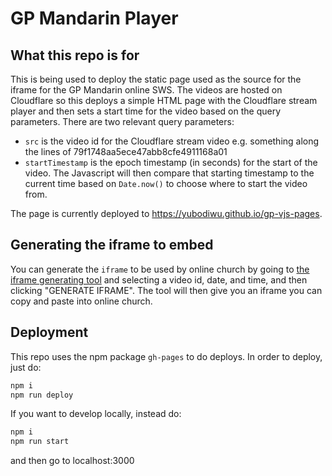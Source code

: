 # GP Mandarin Player

## What this repo is for
This is being used to deploy the static page used as the source for the iframe for the GP Mandarin online SWS. The videos are hosted on Cloudflare so this deploys a simple HTML page with the Cloudflare stream player and then sets a start time for the video based on the query parameters. There are two relevant query parameters:
- `src` is the video id for the Cloudflare stream video e.g. something along the lines of 79f1748aa5ece47abb8cfe4911168a01
- `startTimestamp` is the epoch timestamp (in seconds) for the start of the video. The Javascript will then compare that starting timestamp to the current time based on `Date.now()` to choose where to start the video from.

The page is currently deployed to https://yubodiwu.github.io/gp-vjs-pages.

## Generating the iframe to embed
You can generate the `iframe` to be used by online church by going to [the iframe generating tool](https://yubodiwu.github.io/gp-sws-iframe-generator/) and selecting a video id, date, and time, and then clicking "GENERATE IFRAME". The tool will then give you an iframe you can copy and paste into online church.

## Deployment
This repo uses the npm package `gh-pages` to do deploys. In order to deploy, just do:
```sh
npm i
npm run deploy
```

If you want to develop locally, instead do:
```sh
npm i
npm run start
```
and then go to localhost:3000
